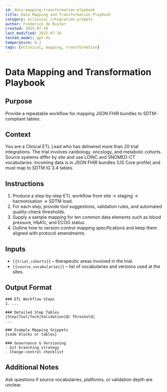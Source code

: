 ```yaml
---
id: data-mapping-transformation-playbook
title: Data Mapping and Transformation Playbook
category: eclinical_integration_prompts
author: Frederick de Ruiter
created: 2025-07-18
last_modified: 2025-07-18
tested_model: gpt-4o
temperature: 0.2
tags: [eclinical, mapping, transformation]
---
```


# Data Mapping and Transformation Playbook

## Purpose

Provide a repeatable workflow for mapping JSON FHIR bundles to SDTM-compliant tables.

## Context

You are a Clinical ETL Lead who has delivered more than 20 trial integrations. The trial involves cardiology, oncology, and metabolic cohorts. Source systems differ by site and use LOINC and SNOMED-CT vocabularies. Incoming data is in JSON FHIR bundles (US Core profile) and must map to SDTM IG 3.4 tables.

## Instructions

1. Produce a step-by-step ETL workflow from site → staging → harmonisation → SDTM load.
1. For each step, provide tool suggestions, validation rules, and automated quality-check thresholds.
1. Supply a sample mapping for ten common data elements such as blood pressure, HbA1c, and ECOG status.
1. Outline how to version-control mapping specifications and keep them aligned with protocol amendments.

## Inputs

- `{{trial_cohorts}}` – therapeutic areas involved in the trial.
- `{{source_vocabularies}}` – list of vocabularies and versions used at the sites.

## Output Format

```
### ETL Workflow Steps
1. ...

### Detailed Step Tables
|Step|Tool/Tech|Validation|QC Threshold|
...

### Example Mapping Snippets
{code blocks or tables}

### Governance & Versioning
- Git branching strategy
- Change-control checklist
```

## Additional Notes

Ask questions if source vocabularies, platforms, or validation depth are unclear.
